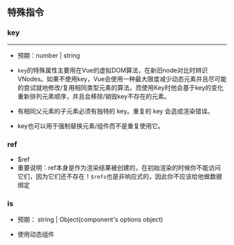 ## 特殊指令

### key
---
- 预期：number | string

- `key`的特殊属性主要用在Vue的虚拟DOM算法，在新旧node对比时辨识VNodes。如果不使用key，Vue会使用一种最大限度减少动态元素并且尽可能的尝试就地修改/复用相同类型元素的算法。而使用Key时他会基于key的变化重新排列元素顺序，并且会移除/销毁key不存在的元素。

- 有相同父元素的子元素必须有独特的 key。重复的 key 会造成渲染错误。

- key也可以用于强制替换元素/组件而不是重复使用它。

### ref
- $ref
- 重要说明：ref本身是作为渲染结果被创建的，在初始渲染的时候你不能访问它们，因为它们还不存在！`$refs`也是非响应式的，因此你不应该给他做数据绑定

### is
- 预期： string | Object(component's options object)

- 使用动态组件